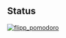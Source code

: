 ## Status

[![flipp_pomodoro](https://catalog.flipperzero.one/application/flipp_pomodoro/widget)](https://catalog.flipperzero.one/application/flipp_pomodoro/page)